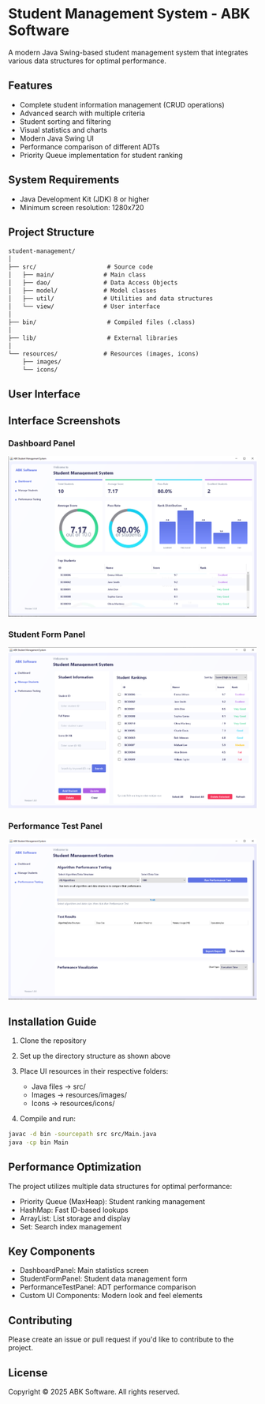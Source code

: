 # Student Management System - ABK Software

A modern Java Swing-based student management system that integrates various data structures for optimal performance.

## Features

- Complete student information management (CRUD operations)
- Advanced search with multiple criteria
- Student sorting and filtering
- Visual statistics and charts
- Modern Java Swing UI
- Performance comparison of different ADTs
- Priority Queue implementation for student ranking

## System Requirements

- Java Development Kit (JDK) 8 or higher
- Minimum screen resolution: 1280x720

## Project Structure

```
student-management/
│
├── src/                    # Source code
│   ├── main/              # Main class
│   ├── dao/               # Data Access Objects
│   ├── model/             # Model classes
│   ├── util/              # Utilities and data structures
│   └── view/              # User interface
│
├── bin/                    # Compiled files (.class)
│
├── lib/                    # External libraries
│
└── resources/             # Resources (images, icons)
    ├── images/
    └── icons/
```

## User Interface

## Interface Screenshots

### Dashboard Panel
![Dashboard Panel](./resourcesimages/DashboardPanel.png)

### Student Form Panel
![Student Form Panel](./resourcesimages/StudentFormPanel.png)

### Performance Test Panel
![Performance Test Panel](./resourcesimages/PerformanceTestPanel.png)

## Installation Guide

1. Clone the repository
2. Set up the directory structure as shown above
3. Place UI resources in their respective folders:
   - Java files → src/
   - Images → resources/images/
   - Icons → resources/icons/

4. Compile and run:
```bash
javac -d bin -sourcepath src src/Main.java
java -cp bin Main
```

## Performance Optimization

The project utilizes multiple data structures for optimal performance:
- Priority Queue (MaxHeap): Student ranking management
- HashMap: Fast ID-based lookups
- ArrayList: List storage and display
- Set: Search index management

## Key Components

- DashboardPanel: Main statistics screen
- StudentFormPanel: Student data management form
- PerformanceTestPanel: ADT performance comparison
- Custom UI Components: Modern look and feel elements

## Contributing

Please create an issue or pull request if you'd like to contribute to the project.

## License

Copyright © 2025 ABK Software. All rights reserved.

